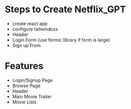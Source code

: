 # Steps to Create Netflix_GPT
- create react app
- configure tailwindcss
- Header
- Login Form  (use formic library if form is large)
- Sign up From

# Features
- Login/Signup Page
- Browse Page
-  Header
-  Main Movie Trailer
- Movie Lists